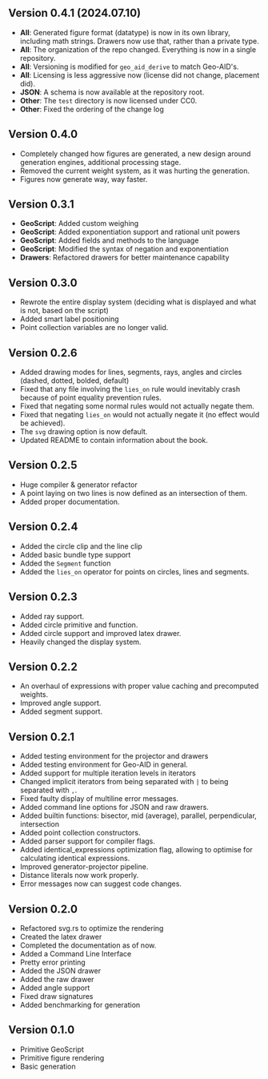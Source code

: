 ## Version 0.4.1 (2024.07.10)
- **All**: Generated figure format (datatype) is now in its own library, including math strings. Drawers now use that, rather than a private type.
- **All**: The organization of the repo changed. Everything is now in a single repository.
- **All**: Versioning is modified for `geo_aid_derive` to match Geo-AID's.
- **All**: Licensing is less aggressive now (license did not change, placement did).
- **JSON**: A schema is now available at the repository root.
- **Other**: The `test` directory is now licensed under CC0.
- **Other**: Fixed the ordering of the change log

## Version 0.4.0
- Completely changed how figures are generated, a new design around generation engines, additional processing stage.
- Removed the current weight system, as it was hurting the generation.
- Figures now generate way, way faster.

## Version 0.3.1
- **GeoScript**: Added custom weighing
- **GeoScript**: Added exponentiation support and rational unit powers
- **GeoScript**: Added fields and methods to the language
- **GeoScript**: Modified the syntax of negation and exponentiation
- **Drawers**: Refactored drawers for better maintenance capability

## Version 0.3.0
- Rewrote the entire display system (deciding what is displayed and what is not, based on the script)
- Added smart label positioning
- Point collection variables are no longer valid.

## Version 0.2.6
- Added drawing modes for lines, segments, rays, angles and circles (dashed, dotted, bolded, default)
- Fixed that any file involving the `lies_on` rule would inevitably crash because of point equality prevention rules.
- Fixed that negating some normal rules would not actually negate them.
- Fixed that negating `lies_on` would not actually negate it (no effect would be achieved).
- The `svg` drawing option is now default.
- Updated README to contain information about the book.

## Version 0.2.5
- Huge compiler & generator refactor
- A point laying on two lines is now defined as an intersection of them.
- Added proper documentation.

## Version 0.2.4
- Added the circle clip and the line clip
- Added basic bundle type support
- Added the `Segment` function
- Added the `lies_on` operator for points on circles, lines and segments.

## Version 0.2.3
- Added ray support.
- Added circle primitive and function.
- Added circle support and improved latex drawer.
- Heavily changed the display system.

## Version 0.2.2
- An overhaul of expressions with proper value caching and precomputed weights.
- Improved angle support.
- Added segment support.

## Version 0.2.1
- Added testing environment for the projector and drawers
- Added testing environment for Geo-AID in general.
- Added support for multiple iteration levels in iterators
- Changed implicit iterators from being separated with `|` to being separated with `,`.
- Fixed faulty display of multiline error messages.
- Added command line options for JSON and raw drawers.
- Added builtin functions: bisector, mid (average), parallel, perpendicular, intersection
- Added point collection constructors.
- Added parser support for compiler flags.
- Added identical_expressions optimization flag, allowing to optimise for calculating identical expressions.
- Improved generator-projector pipeline.
- Distance literals now work properly.
- Error messages now can suggest code changes.

## Version 0.2.0
- Refactored svg.rs to optimize the rendering
- Created the latex drawer
- Completed the documentation as of now.
- Added a Command Line Interface
- Pretty error printing
- Added the JSON drawer
- Added the raw drawer
- Added angle support
- Fixed draw signatures
- Added benchmarking for generation

## Version 0.1.0
- Primitive GeoScript
- Primitive figure rendering
- Basic generation